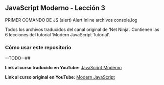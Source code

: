 ## JavaScript Moderno - Lección 3

PRIMER COMANDO DE JS (alert)
Alert
Inline 
archivos
console.log

Todos los archivos traducidos del canal original de ‘Net Ninja’.  Contienen las 6 lecciones del tutorial ‘Modern JavaScript Tutorial’.

### Cómo usar este repositorio

--TODO--##

**Link al curso traducido en YouTube:** [JavaScript Moderno](https://www.youtube.com/channel/UCuSHTq2yiCY5QBNoEXv8JpA/)

**Link al curso original en YouTube:** [Modern JavaScript](https://www.youtube.com/playlist?list=PL4cUxeGkcC9haFPT7J25Q9GRB_ZkFrQAc)
